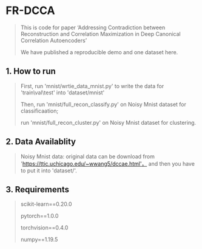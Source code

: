 # FR-DCCA

> This is code for paper  ‘Addressing Contradiction between Reconstruction and Correlation Maximization in Deep Canonical Correlation Autoencoders’
>
> We have published a reproducible demo and one dataset here.
>

## 1. How to run

>First, run 'mnist/wrtie_data_mnist.py' to write the data for 'train\val\test' into 'dataset/mnist' 
>
>Then, run 'mnist/full_recon_classify.py' on Noisy Mnist dataset for classificaation;
>
>run 'mnist/full_recon_cluster.py' on Noisy Mnist dataset for clustering.
>

## 2. Data Availablity

> Noisy Mnist data: original data can be download from 'https://ttic.uchicago.edu/~wwang5/dccae.html'， 
> and then you have to put it into 'dataset/'.

## 3. Requirements

>scikit-learn==0.20.0
>
>pytorch==1.0.0 
>
>torchvision==0.4.0
>
>numpy==1.19.5
